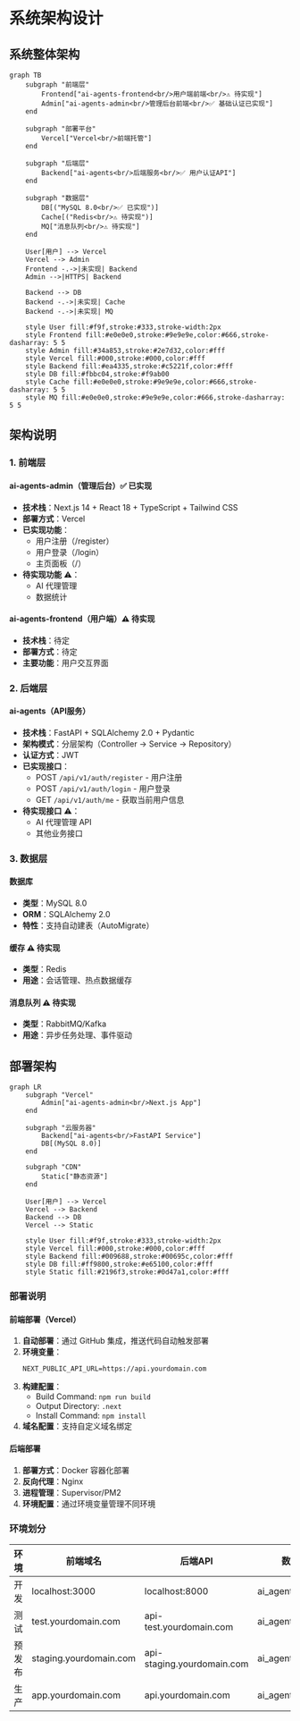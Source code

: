 # 系统架构设计

## 系统整体架构

```mermaid
graph TB
    subgraph "前端层"
        Frontend["ai-agents-frontend<br/>用户端前端<br/>⚠️ 待实现"]
        Admin["ai-agents-admin<br/>管理后台前端<br/>✅ 基础认证已实现"]
    end
    
    subgraph "部署平台"
        Vercel["Vercel<br/>前端托管"]
    end
    
    subgraph "后端层"
        Backend["ai-agents<br/>后端服务<br/>✅ 用户认证API"]
    end
    
    subgraph "数据层"
        DB[("MySQL 8.0<br/>✅ 已实现")]
        Cache[("Redis<br/>⚠️ 待实现")]
        MQ["消息队列<br/>⚠️ 待实现"]
    end
    
    User[用户] --> Vercel
    Vercel --> Admin
    Frontend -.->|未实现| Backend
    Admin -->|HTTPS| Backend
    
    Backend --> DB
    Backend -.->|未实现| Cache
    Backend -.->|未实现| MQ
    
    style User fill:#f9f,stroke:#333,stroke-width:2px
    style Frontend fill:#e0e0e0,stroke:#9e9e9e,color:#666,stroke-dasharray: 5 5
    style Admin fill:#34a853,stroke:#2e7d32,color:#fff
    style Vercel fill:#000,stroke:#000,color:#fff
    style Backend fill:#ea4335,stroke:#c5221f,color:#fff
    style DB fill:#fbbc04,stroke:#f9ab00
    style Cache fill:#e0e0e0,stroke:#9e9e9e,color:#666,stroke-dasharray: 5 5
    style MQ fill:#e0e0e0,stroke:#9e9e9e,color:#666,stroke-dasharray: 5 5
```

## 架构说明

### 1. 前端层

#### ai-agents-admin（管理后台）✅ 已实现
- **技术栈**：Next.js 14 + React 18 + TypeScript + Tailwind CSS
- **部署方式**：Vercel
- **已实现功能**：
  - 用户注册（/register）
  - 用户登录（/login）
  - 主页面板（/）
- **待实现功能** ⚠️：
  - AI 代理管理
  - 数据统计

#### ai-agents-frontend（用户端）⚠️ 待实现
- **技术栈**：待定
- **部署方式**：待定
- **主要功能**：用户交互界面

### 2. 后端层

#### ai-agents（API服务）
- **技术栈**：FastAPI + SQLAlchemy 2.0 + Pydantic
- **架构模式**：分层架构（Controller → Service → Repository）
- **认证方式**：JWT
- **已实现接口**：
  - POST `/api/v1/auth/register` - 用户注册
  - POST `/api/v1/auth/login` - 用户登录
  - GET `/api/v1/auth/me` - 获取当前用户信息
- **待实现接口** ⚠️：
  - AI 代理管理 API
  - 其他业务接口

### 3. 数据层

#### 数据库
- **类型**：MySQL 8.0
- **ORM**：SQLAlchemy 2.0
- **特性**：支持自动建表（AutoMigrate）

#### 缓存 ⚠️ 待实现
- **类型**：Redis
- **用途**：会话管理、热点数据缓存

#### 消息队列 ⚠️ 待实现
- **类型**：RabbitMQ/Kafka
- **用途**：异步任务处理、事件驱动

## 部署架构

```mermaid
graph LR
    subgraph "Vercel"
        Admin["ai-agents-admin<br/>Next.js App"]
    end
    
    subgraph "云服务器"
        Backend["ai-agents<br/>FastAPI Service"]
        DB[(MySQL 8.0)]
    end
    
    subgraph "CDN"
        Static["静态资源"]
    end
    
    User[用户] --> Vercel
    Vercel --> Backend
    Backend --> DB
    Vercel --> Static
    
    style User fill:#f9f,stroke:#333,stroke-width:2px
    style Vercel fill:#000,stroke:#000,color:#fff
    style Backend fill:#009688,stroke:#00695c,color:#fff
    style DB fill:#ff9800,stroke:#e65100,color:#fff
    style Static fill:#2196f3,stroke:#0d47a1,color:#fff
```

### 部署说明

#### 前端部署（Vercel）
1. **自动部署**：通过 GitHub 集成，推送代码自动触发部署
2. **环境变量**：
   ```
   NEXT_PUBLIC_API_URL=https://api.yourdomain.com
   ```
3. **构建配置**：
   - Build Command: `npm run build`
   - Output Directory: `.next`
   - Install Command: `npm install`
4. **域名配置**：支持自定义域名绑定

#### 后端部署
1. **部署方式**：Docker 容器化部署
2. **反向代理**：Nginx
3. **进程管理**：Supervisor/PM2
4. **环境配置**：通过环境变量管理不同环境

### 环境划分

| 环境 | 前端域名 | 后端API | 数据库 |
|------|---------|---------|--------|
| 开发 | localhost:3000 | localhost:8000 | ai_agents_dev |
| 测试 | test.yourdomain.com | api-test.yourdomain.com | ai_agents_test |
| 预发布 | staging.yourdomain.com | api-staging.yourdomain.com | ai_agents_staging |
| 生产 | app.yourdomain.com | api.yourdomain.com | ai_agents |